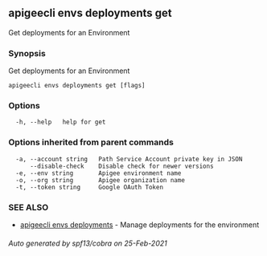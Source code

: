 ## apigeecli envs deployments get

Get deployments for an Environment

### Synopsis

Get deployments for an Environment

```
apigeecli envs deployments get [flags]
```

### Options

```
  -h, --help   help for get
```

### Options inherited from parent commands

```
  -a, --account string   Path Service Account private key in JSON
      --disable-check    Disable check for newer versions
  -e, --env string       Apigee environment name
  -o, --org string       Apigee organization name
  -t, --token string     Google OAuth Token
```

### SEE ALSO

* [apigeecli envs deployments](apigeecli_envs_deployments.md)	 - Manage deployments for the environment

###### Auto generated by spf13/cobra on 25-Feb-2021
